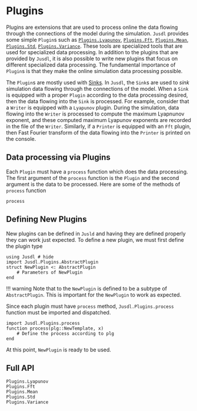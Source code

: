 # Plugins

Plugins are extensions that are used to process online the data flowing through the connections of the model during the simulation. `Jusdl` provides some simple `Plugin`s such as [`Plugins.Lyapunov`](@ref), [`Plugins.Fft`](@ref), [`Plugins.Mean`](@ref), [`Plugins.Std`](@ref), [`Plugins.Variance`](@ref). These tools are specialized tools that are used for specialized data processing. In addition to the plugins that are provided by `Jusdl`, it is also possible to write new plugins that focus on different specialized data processing. The fundamental importance of `Plugin`s is that they make the online simulation data processing possible. 

The `Plugin`s are mostly used with [Sinks](@ref). In `Jusdl`, the `Sink`s are used to *sink* simulation data flowing through the connections of the model. When a `Sink` is equipped with a proper `Plugin` according to the data processing desired, then the data flowing into the `Sink` is processed. For example, consider that a `Writer` is equipped with a `Lyapunov` plugin. During the simulation, data flowing into the `Writer` is processed to compute the maximum Lyapnunov exponent, and these computed maximum Lyapunov exponents are recorded in the file of the `Writer`. Similarly, if a `Printer` is equipped with an `Fft` plugin, then Fast Fourier transform of the data flowing into the `Printer` is printed on the console.

## Data processing via Plugins 
Each `Plugin` must have a `process` function which does the data processing. The first argument of the `process` function is the `Plugin` and the second argument is the data to be processed. Here are some of the methods of `process` function

```@docs 
process
```

## Defining New Plugins
New plugins can be defined in `Jusld` and having they are defined properly they can work just expected. To define a new plugin, we must first define the plugin type 
```@repl plugin_ex 
using Jusdl # hide 
import Jusdl.Plugins.AbstractPlugin
struct NewPlugin <: AbstractPlugin
    # Parameters of NewPlugin
end
```

!!! warning
    Note that to the `NewPlugin` is defined to be a subtype of `AbstractPlugin`. This is important for the `NewPlugin` to work as expected.

Since each plugin must have `process` method, `Jusdl.Plugins.process` function must be imported and dispatched.

```@repl plugin_ex
import Jusdl.Plugins.process
function process(plg::NewTemplate, x)
    # Define the process according to plg
end
```
At this point, `NewPlugin` is ready to be used. 

## Full API
```@docs 
Plugins.Lyapunov
Plugins.Fft
Plugins.Mean
Plugins.Std
Plugins.Variance
```


